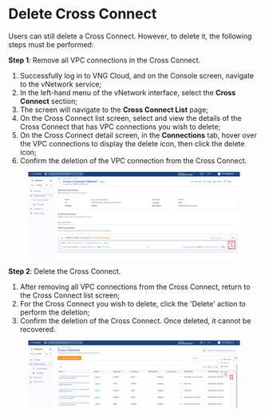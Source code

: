 # Delete Cross Connect

Users can still delete a Cross Connect. However, to delete it, the following steps must be performed:

**Step 1**: Remove all VPC connections in the Cross Connect.

1. Successfully log in to VNG Cloud, and on the Console screen, navigate to the vNetwork service;
2. In the left-hand menu of the vNetwork interface, select the **Cross Connect** section;
3. The screen will navigate to the **Cross Connect List** page;
4. On the Cross Connect list screen, select and view the details of the Cross Connect that has VPC connections you wish to delete;
5. On the Cross Connect detail screen, in the **Connections** tab, hover over the VPC connections to display the delete icon, then click the delete icon;
6. Confirm the deletion of the VPC connection from the Cross Connect.

<figure><img src="../../.gitbook/assets/11111.png" alt=""><figcaption></figcaption></figure>

**Step 2**: Delete the Cross Connect.

1. After removing all VPC connections from the Cross Connect, return to the Cross Connect list screen;
2. For the Cross Connect you wish to delete, click the 'Delete' action to perform the deletion;
3. Confirm the deletion of the Cross Connect. Once deleted, it cannot be recovered.

<figure><img src="../../.gitbook/assets/222222.png" alt=""><figcaption></figcaption></figure>

